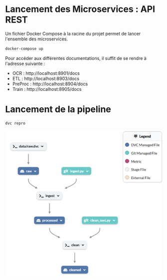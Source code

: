 # Lancement des Microservices : API REST
Un fichier Docker Compose à la racine du projet permet de lancer l'ensemble des microservices.

```sh
docker-compose up
```

Pour accéder aux différentes documentations, il suffit de se rendre à l'adresse suivante :
- OCR : http://localhost:8901/docs
- ETL : http://localhost:8903/docs
- PreProc : http://localhost:8904/docs
- Train : http://localhost:8905/docs

# Lancement de la pipeline

```sh
dvc repro
```
![alt text](pipeline_ingestion.png)